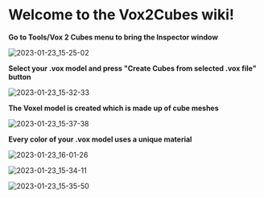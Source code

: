 # Welcome to the Vox2Cubes wiki!

**Go to Tools/Vox 2 Cubes menu to bring the Inspector window**

![2023-01-23_15-25-02](https://user-images.githubusercontent.com/111353798/214011089-5aa39d94-8f51-418f-9177-da4f41c6f774.png)


**Select your .vox model and press "Create Cubes from selected .vox file" button**

![2023-01-23_15-32-33](https://user-images.githubusercontent.com/111353798/214010935-b2e91b82-e912-4538-9455-47d272db44fa.png)


**The Voxel model is created which is made up of cube meshes**

![2023-01-23_15-37-38](https://user-images.githubusercontent.com/111353798/214010677-33d76e85-d6df-405f-aef5-f613bff69957.gif)


**Every color of your .vox model uses a unique material**

![2023-01-23_16-01-26](https://user-images.githubusercontent.com/111353798/214012424-45a02337-204a-4792-bd9e-e8ee5c113747.gif)


![2023-01-23_15-34-11](https://user-images.githubusercontent.com/111353798/214010961-9e65de68-c931-4d48-86fb-0a47c24f580c.png)


![2023-01-23_15-35-50](https://user-images.githubusercontent.com/111353798/214011003-ebe4d00e-6d2c-4b49-bb75-da565aae77b0.png)
